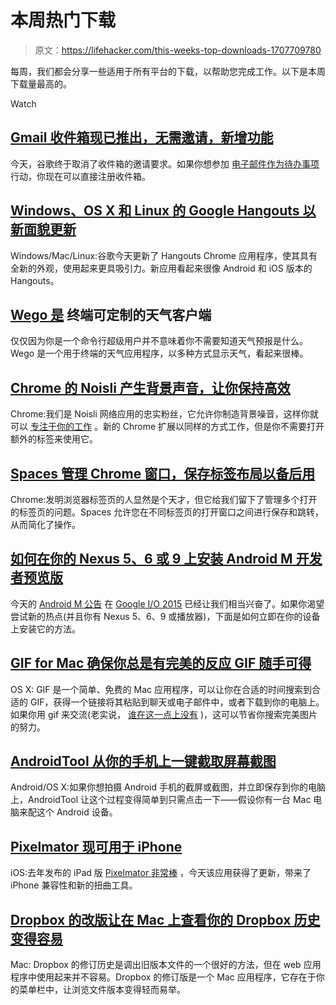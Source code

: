 # 本周热门下载

> 原文：<https://lifehacker.com/this-weeks-top-downloads-1707709780>

每周，我们都会分享一些适用于所有平台的下载，以帮助您完成工作。以下是本周下载量最高的。

Watch

## [Gmail 收件箱现已推出，无需邀请，新增功能](http://lifehacker.com/inbox-by-gmail-is-now-available-sans-invite-now-has-tr-1707502384)

今天，谷歌终于取消了收件箱的邀请要求。如果你想参加 [电子邮件作为待办事项](http://lifehacker.com/how-googles-new-inbox-works-and-changes-how-you-approa-1652303148) 行动，你现在可以直接注册收件箱。

## [Windows、OS X 和 Linux 的 Google Hangouts 以新面貌更新](http://lifehacker.com/google-hangouts-for-windows-os-x-and-windows-updated-1706292977)

Windows/Mac/Linux:谷歌今天更新了 Hangouts Chrome 应用程序，使其具有全新的外观，使用起来更具吸引力。新应用看起来很像 Android 和 iOS 版本的 Hangouts。

## [Wego 是](http://lifehacker.com/wego-is-a-customizable-weather-client-for-the-terminal-1706328847) 终端可定制的天气客户端

仅仅因为你是一个命令行超级用户并不意味着你不需要知道天气预报是什么。Wego 是一个用于终端的天气应用程序，以多种方式显示天气，看起来很棒。

## [Chrome 的 Noisli 产生背景声音，让你保持高效](http://lifehacker.com/noisli-for-chrome-generates-background-sound-to-keep-yo-1706325362)

Chrome:我们是 Noisli 网络应用的忠实粉丝，它允许你制造背景噪音，这样你就可以 [专注于你的工作](http://lifehacker.com/coffee-shop-buzz-is-good-for-your-creativity-5890924) 。新的 Chrome 扩展以同样的方式工作，但是你不需要打开额外的标签来使用它。

## [Spaces 管理 Chrome 窗口，保存标签布局以备后用](http://lifehacker.com/spaces-manages-chrome-windows-saves-tab-layouts-for-la-1706661186)

Chrome:发明浏览器标签页的人显然是个天才，但它给我们留下了管理多个打开的标签页的问题。Spaces 允许您在不同标签页的打开窗口之间进行保存和跳转，从而简化了操作。

## [如何在你的 Nexus 5、6 或 9 上安装 Android M 开发者预览版](http://lifehacker.com/how-to-install-the-android-m-developer-preview-on-your-1707530107)

今天的 [Android M 公告](http://lifehacker.com/all-the-new-features-of-android-m-1707454646) 在 [Google I/O 2015](http://lifehacker.com/all-the-important-stuff-google-announced-at-i-o-2015-1707454800?rev=1432842495224) 已经让我们相当兴奋了。如果你渴望尝试新的热点(并且你有 Nexus 5、6、9 或播放器)，下面是如何立即在你的设备上安装它的方法。

## [GIF for Mac 确保你总是有完美的反应 GIF 随手可得](http://lifehacker.com/gifs-for-mac-makes-sure-you-always-have-the-perfect-rea-1704738289)

OS X: GIF 是一个简单、免费的 Mac 应用程序，可以让你在合适的时间搜索到合适的 GIF，获得一个链接将其粘贴到聊天或电子邮件中，或者下载到你的电脑上。如果你用 gif 来交流(老实说， [谁在这一点上没有](http://lifehacker.com/the-complete-guide-to-making-animated-gifs-1503276993) )，这可以节省你搜索完美图片的努力。

## [AndroidTool 从你的手机上一键截取屏幕截图](http://lifehacker.com/androidtool-takes-one-click-screencasts-and-screenshots-1704740205)

Android/OS X:如果你想拍摄 Android 手机的截屏或截图，并立即保存到你的电脑上，AndroidTool 让这个过程变得简单到只需点击一下——假设你有一台 Mac 电脑来配这个 Android 设备。

## [Pixelmator 现可用于 iPhone](http://lifehacker.com/pixelmator-is-now-available-for-iphone-1707318337)

iOS:去年发布的 iPad 版 [Pixelmator 非常棒](http://lifehacker.com/pixelmator-for-ipad-is-a-powerful-image-editor-on-the-g-1649815617) ，今天该应用获得了更新，带来了 iPhone 兼容性和新的扭曲工具。

## [Dropbox 的改版让在 Mac 上查看你的 Dropbox 历史变得容易](http://lifehacker.com/revisions-for-dropbox-makes-viewing-your-dropbox-histor-1706955306)

Mac: Dropbox 的修订历史是调出旧版本文件的一个很好的方法，但在 web 应用程序中使用起来并不容易。Dropbox 的修订版是一个 Mac 应用程序，它存在于你的菜单栏中，让浏览文件版本变得轻而易举。